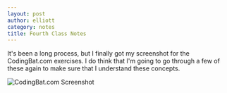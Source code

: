 ```yaml
---
layout: post
author: elliott
category: notes
title: Fourth Class Notes
---
```


It's been a long process, but I finally got my screenshot for the CodingBat.com exercises. I do think that I'm going to go through a few of these again to make sure that I understand these concepts.

![CodingBat.com Screenshot](http://img853.imageshack.us/img853/3466/lbsm.png)
